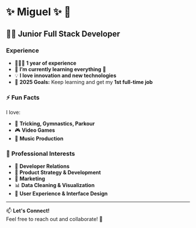 # ✨ Miguel ✨ 👋  

## 🧑‍💻 Junior Full Stack Developer  

### Experience  
- 👨🏻‍💻 **1 year of experience**  
- 🌱 **I’m currently learning everything** 🤣  
- 💡 **I love innovation and new technologies**  
- 🥅 **2025 Goals:** Keep learning and get my **1st full-time job**  

### ⚡ Fun Facts  
I love:  
- 🏃 **Tricking, Gymnastics, Parkour**  
- 🎮 **Video Games**  
- 🎹 **Music Production**  

### 💼 Professional Interests  
- 💬 **Developer Relations**  
- 🧪 **Product Strategy & Development**  
- 🚀 **Marketing**  
- 📊 **Data Cleaning & Visualization**  
- 🎨 **User Experience & Interface Design**  

---

📫 **Let's Connect!**  
Feel free to reach out and collaborate! 🚀  


